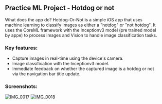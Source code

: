 ## Practice ML Project - Hotdog or not

What does the app do?
Hotdog-Or-Not is a simple iOS app that uses machine learning to classify images as either a "hotdog" or "not hotdog". It uses the CoreML framework with the Inceptionv3 model (pre trained model by appe) to process images and Vision to handle image classification tasks.

### Key features:
- Capture images in real-time using the device's camera.
- Image classification with the Inceptionv3 model.
- Immediate feedback on whether the captured image is a hotdog or not via the navigation bar title update.

### Screenshots:

![IMG_0017](https://github.com/QodeWiz/Hotdog-Or-Not/assets/154478861/a42d0f70-b16b-4e3c-97d3-b949c5a710ca)
![IMG_0018](https://github.com/QodeWiz/Hotdog-Or-Not/assets/154478861/7b966e1e-3a2e-4b2a-a15b-592f325b294b)
